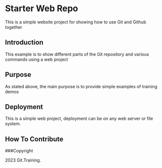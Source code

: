 # Starter Web Repo

This is a simple website project for showing how to use Git and Github together

## Introduction

This example is to show different parts of the Git repository and various commands using a web project

## Purpose

As stated above, the main purpose is to provide simple examples of training demos

## Deployment

This is a simple web project, deployment can be on any web server or file system.

## How To Contribute

###Copyright

2023 Git.Training.
